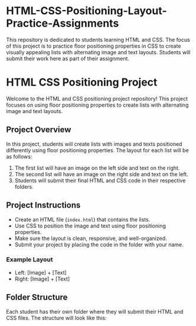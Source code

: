# HTML-CSS-Positioning-Layout-Practice-Assignments
This repository is dedicated to students learning HTML and CSS. The focus of this project is to practice floor positioning properties in CSS to create visually appealing lists with alternating image and text layouts. Students will submit their work here as part of their assignment.


# HTML CSS Positioning Project

Welcome to the HTML and CSS positioning project repository! This project focuses on using floor positioning properties to create lists with alternating image and text layouts. 

## Project Overview
In this project, students will create lists with images and texts positioned differently using floor positioning properties. The layout for each list will be as follows:

1. The first list will have an image on the left side and text on the right.
2. The second list will have an image on the right side and text on the left.
3. Students will submit their final HTML and CSS code in their respective folders.

## Project Instructions
- Create an HTML file (`index.html`) that contains the lists.
- Use CSS to position the image and text using floor positioning properties.
- Make sure the layout is clean, responsive, and well-organized.
- Submit your project by placing the code in the folder with your name.

### Example Layout
- Left: [Image] + [Text]
- Right: [Image] + [Text]

## Folder Structure
Each student has their own folder where they will submit their HTML and CSS files. The structure will look like this:

